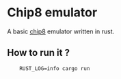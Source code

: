 Chip8 emulator
==============

A basic [chip8](https://en.wikipedia.org/wiki/CHIP-8) emulator written in rust.


## How to run it ?
```
    RUST_LOG=info cargo run
```
